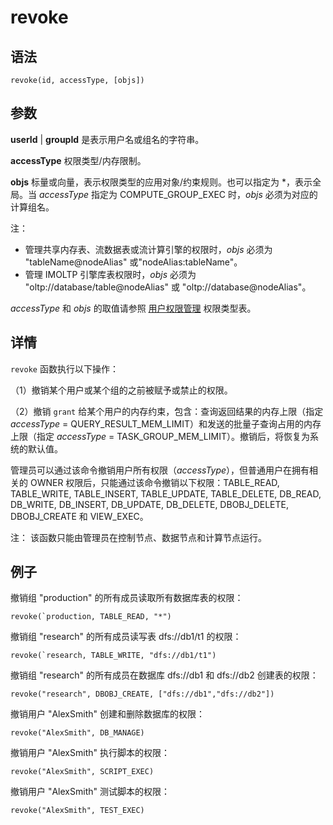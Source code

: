 # revoke

## 语法

`revoke(id, accessType, [objs])`

## 参数

**userId** | **groupId** 是表示用户名或组名的字符串。

**accessType** 权限类型/内存限制。

**objs** 标量或向量，表示权限类型的应用对象/约束规则。也可以指定为 \*，表示全局。当 *accessType* 指定为 COMPUTE\_GROUP\_EXEC 时，*objs*
必须为对应的计算组名。

注：

* 管理共享内存表、流数据表或流计算引擎的权限时，*objs* 必须为 "tableName@nodeAlias"
  或"nodeAlias:tableName"。
* 管理 IMOLTP 引擎库表权限时，*objs* 必须为 "oltp://database/table@nodeAlias" 或
  "oltp://database@nodeAlias"。

*accessType* 和 *objs* 的取值请参照 [用户权限管理](../g/../../tutorials/ACL_and_Security.html) 权限类型表。

## 详情

`revoke` 函数执行以下操作：

（1）撤销某个用户或某个组的之前被赋予或禁止的权限。

（2）撤销 `grant` 给某个用户的内存约束，包含：查询返回结果的内存上限（指定
*accessType* = QUERY\_RESULT\_MEM\_LIMIT）和发送的批量子查询占用的内存上限（指定 *accessType*
= TASK\_GROUP\_MEM\_LIMIT）。撤销后，将恢复为系统的默认值。

管理员可以通过该命令撤销用户所有权限（*accessType*），但普通用户在拥有相关的 OWNER 权限后，只能通过该命令撤销以下权限：TABLE\_READ,
TABLE\_WRITE, TABLE\_INSERT, TABLE\_UPDATE, TABLE\_DELETE, DB\_READ, DB\_WRITE, DB\_INSERT,
DB\_UPDATE, DB\_DELETE, DBOBJ\_DELETE, DBOBJ\_CREATE 和 VIEW\_EXEC。

注： 该函数只能由管理员在控制节点、数据节点和计算节点运行。

## 例子

撤销组 "production" 的所有成员读取所有数据库表的权限：

```
revoke(`production, TABLE_READ, "*")
```

撤销组 "research" 的所有成员读写表 dfs://db1/t1 的权限：

```
revoke(`research, TABLE_WRITE, "dfs://db1/t1")
```

撤销组 "research" 的所有成员在数据库 dfs://db1 和 dfs://db2 创建表的权限：

```
revoke("research", DBOBJ_CREATE, ["dfs://db1","dfs://db2"])
```

撤销用户 "AlexSmith" 创建和删除数据库的权限：

```
revoke("AlexSmith", DB_MANAGE)
```

撤销用户 "AlexSmith" 执行脚本的权限：

```
revoke("AlexSmith", SCRIPT_EXEC)
```

撤销用户 "AlexSmith" 测试脚本的权限：

```
revoke("AlexSmith", TEST_EXEC)
```

